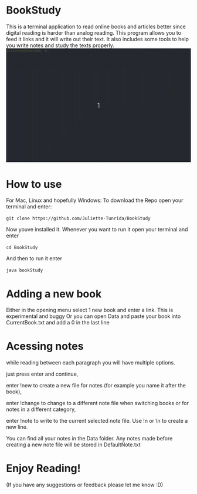 # BookStudy
This is  a terminal application to read online books and articles better since digital reading is harder than analog reading. This program allows you to feed it links and it will write out their text. It also includes some tools to help you write notes and study the texts properly.
![Sneek peek into what it looks like](https://github.com/Juliette-Tunrida/BookStudy/blob/master/Bookstudytutorialgif.gif)

# How to use

For Mac, Linux and hopefully Windows:
  To download the Repo open your terminal and enter:
  
  `git clone https://github.com/Juliette-Tunrida/BookStudy`
  
   Now youve installed it. Whenever you want to run it open your terminal and enter
   
  `cd BookStudy`
  
  And then to run it enter
  
  `java bookStudy`
  

# Adding a new book

Either in the opening menu select 1 new book and enter a link. This is experimental and buggy
Or you can open Data and paste your book into CurrentBook.txt and add a 0 in the last line

# Acessing notes

while reading between each paragraph you will have multiple options.

just press enter and continue,

enter !new <name> to create a new file for notes (for example you name it after the book),
  
enter !change to change to a different note file when switching books or for notes in a different category,

enter !note <text> to write to the current selected note file. Use !n or \n to create a new line.
  
You can find all your notes in the Data folder. Any notes made before creating a new note file will be stored in DefaultNote.txt

# Enjoy Reading! 

(If you have any suggestions or feedback please let me know :D)
